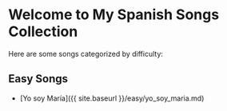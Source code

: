 # Welcome to My Spanish Songs Collection

Here are some songs categorized by difficulty:

## Easy Songs

- [Yo soy María]({{ site.baseurl }}/easy/yo_soy_maria.md)

<!-- Add links to other songs or categories as needed -->
